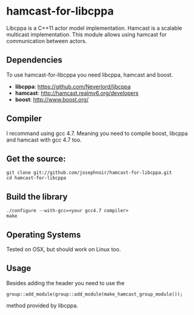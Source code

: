 hamcast-for-libcppa
===================

Libcppa is a C++11 actor model implementation. Hamcast is a scalable multicast implementation. This module allows using hamcast for communication between actors.


Dependencies
------------

To use hamcast-for-libcppa you need libcppa, hamcast and boost.

* __libcppa__: https://github.com/Neverlord/libcppa
* __hamcast__: http://hamcast.realmv6.org/developers
* __boost__: http://www.boost.org/


Compiler
--------

I recommand using gcc 4.7. Meaning you need to compile boost, libcppa and hamcast with gcc 4.7 too.


Get the source:
--------------

    git clone git://github.com/josephnoir/hamcast-for-libcppa.git
    cd hamcast-for-libcppa


Build the library
-----------------

    ./configure --with-gcc=<your gcc4.7 compiler>
    make


Operating Systems
-----------------

Tested on OSX, but should work on Linux too.


Usage
-----

Besides adding the header you need to use the

    group::add_module(group::add_module(make_hamcast_group_module());

method provided by libcppa.

